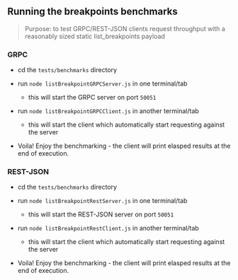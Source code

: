 ## Running the breakpoints benchmarks

> Purpose: to test GRPC/REST-JSON clients request throughput with
> a reasonably sized static list_breakpoints payload

### GRPC
* cd the `tests/benchmarks` directory
* run `node listBreakpointGRPCServer.js` in one terminal/tab
	* this will start the GRPC server on port `50051`

* run `node listBreakpointGRPCClient.js` in another terminal/tab
	* this will start the client which automatically start requesting against the server

* Voila! Enjoy the benchmarking - the client will print elasped results at the end of execution.


### REST-JSON
* cd the `tests/benchmarks` directory
* run `node listBreakpointRestServer.js` in one terminal/tab
	* this will start the REST-JSON server on port `50051`

* run `node listBreakpointRestClient.js` in another terminal/tab
	* this will start the client which automatically start requesting against the server

* Voila! Enjoy the benchmarking - the client will print elasped results at the end of execution.